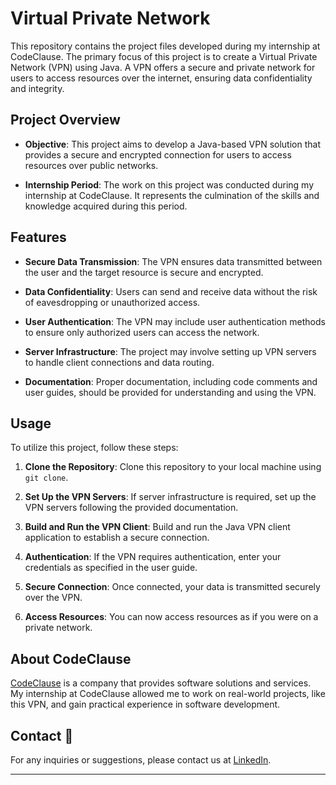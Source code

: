 # Virtual Private Network 

This repository contains the project files developed during my internship at CodeClause. The primary focus of this project is to create a Virtual Private Network (VPN) using Java. A VPN offers a secure and private network for users to access resources over the internet, ensuring data confidentiality and integrity.

## Project Overview

- **Objective**: This project aims to develop a Java-based VPN solution that provides a secure and encrypted connection for users to access resources over public networks.

- **Internship Period**: The work on this project was conducted during my internship at CodeClause. It represents the culmination of the skills and knowledge acquired during this period.

## Features

- **Secure Data Transmission**: The VPN ensures data transmitted between the user and the target resource is secure and encrypted.

- **Data Confidentiality**: Users can send and receive data without the risk of eavesdropping or unauthorized access.

- **User Authentication**: The VPN may include user authentication methods to ensure only authorized users can access the network.

- **Server Infrastructure**: The project may involve setting up VPN servers to handle client connections and data routing.

- **Documentation**: Proper documentation, including code comments and user guides, should be provided for understanding and using the VPN.

## Usage

To utilize this project, follow these steps:

1. **Clone the Repository**: Clone this repository to your local machine using `git clone`.

2. **Set Up the VPN Servers**: If server infrastructure is required, set up the VPN servers following the provided documentation.

3. **Build and Run the VPN Client**: Build and run the Java VPN client application to establish a secure connection.

4. **Authentication**: If the VPN requires authentication, enter your credentials as specified in the user guide.

5. **Secure Connection**: Once connected, your data is transmitted securely over the VPN.

6. **Access Resources**: You can now access resources as if you were on a private network.

## About CodeClause

[CodeClause](https://www.example-company.com) is a company that provides software solutions and services. My internship at CodeClause allowed me to work on real-world projects, like this VPN, and gain practical experience in software development.

## Contact 📧

For any inquiries or suggestions, please contact us at [LinkedIn](https://www.linkedin.com/in/utkarsh-patidar-800081221/).

---
